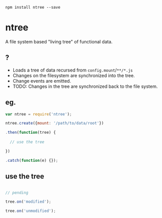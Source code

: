 `npm install ntree --save`



# ntree

A file system based "living tree" of functional data.

## ?

* Loads a tree of data recursed from `config.mount`/`**/*.js`
* Changes on the filesystem are synchronized into the tree.
* Change events are emitted.
* TODO: Changes in the tree are synchronized back to the file system.

## eg.

```javascript
var ntree = require('ntree');

ntree.create({mount: '/path/to/data/root'})

.then(function(tree) {
  
  // use the tree

})

.catch(function(e) {});

```

## use the tree

```javascript

// pending

tree.on('modified');

tree.on('unmodified');

```

